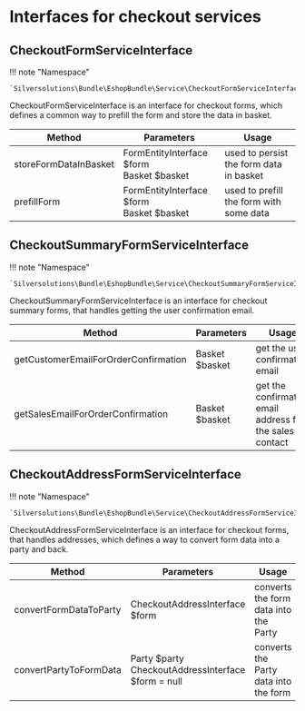# Interfaces for checkout services

## CheckoutFormServiceInterface

!!! note "Namespace"

    `Silversolutions\Bundle\EshopBundle\Service\CheckoutFormServiceInterface`

CheckoutFormServiceInterface is an interface for checkout forms, which defines a common way to prefill the form and store the data in basket.

|Method|Parameters|Usage|
|--- |--- |--- |
|storeFormDataInBasket|FormEntityInterface $form</br>Basket $basket|used to persist the form data in basket|
|prefillForm|FormEntityInterface $form</br>Basket $basket|used to prefill the form with some data|

## CheckoutSummaryFormServiceInterface

!!! note "Namespace"

    `Silversolutions\Bundle\EshopBundle\Service\CheckoutSummaryFormServiceInterface`

CheckoutSummaryFormServiceInterface is an interface for checkout summary forms, that handles getting the user confirmation email.

|Method|Parameters|Usage|
|--- |--- |--- |
|getCustomerEmailForOrderConfirmation|Basket $basket|get the user confirmation email|
|getSalesEmailForOrderConfirmation|Basket $basket|get the confirmation email address for the sales contact|


## CheckoutAddressFormServiceInterface

!!! note "Namespace"

    `Silversolutions\Bundle\EshopBundle\Service\CheckoutAddressFormServiceInterface`

CheckoutAddressFormServiceInterface is an interface for checkout forms, that handles addresses, which defines a way to convert form data into a party and back.

|Method|Parameters|Usage|
|--- |--- |--- |
|convertFormDataToParty|CheckoutAddressInterface $form|converts the form data into the Party|
|convertPartyToFormData|Party $party</br>CheckoutAddressInterface $form = null|converts the Party data into the form|
